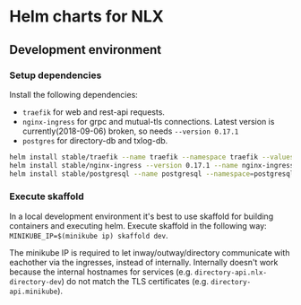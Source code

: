 # Helm charts for NLX

## Development environment

### Setup dependencies

Install the following dependencies:

- `traefik` for web and rest-api requests.
- `nginx-ingress` for grpc and mutual-tls connections. Latest version is currently(2018-09-06) broken, so needs `--version 0.17.1`
- `postgres` for directory-db and txlog-db.

```bash
helm install stable/traefik --name traefik --namespace traefik --values helm/traefik-values.yaml
helm install stable/nginx-ingress --version 0.17.1 --name nginx-ingress --namespace=nginx-ingress --values helm/nginx-ingress-values.yaml
helm install stable/postgresql --name postgresql --namespace=postgresql --values helm/postgresql-values.yaml
```

### Execute skaffold

In a local development environment it's best to use skaffold for building containers and executing helm.
Execute skaffold in the following way: `MINIKUBE_IP=$(minikube ip) skaffold dev`.

The minikube IP is required to let inway/outway/directory communicate with eachother via the ingresses, instead of internally.
Internally doesn't work because the internal hostnames for services (e.g. `directory-api.nlx-directory-dev`) do not match the TLS certificates (e.g. `directory-api.minikube`).
